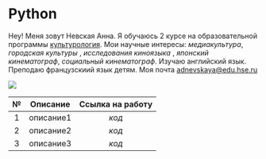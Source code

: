 # Python
Hey! Меня зовут Невская Анна. Я обучаюсь 2 курсе на образовательной программы [культурология](https://www.hse.ru/ba/cultural). Мои научные интересы:  _медиакультура_, _городская культуры_ , _исследования киноязыка_ , _японский кинематограф_, _социальный кинематограф_. Изучаю английский язык. Преподаю французскиий язык детям. 
Моя почта <adnevskaya@edu.hse.ru> 

![](https://pp.userapi.com/c836437/v836437574/116fd/7ieUm-QS5pI.jpg)

№|Описание|Ссылка на работу
:---:|:---:|:---:
1|описание1|_код_
2|описание2|_код_
3|описание3|_код_
